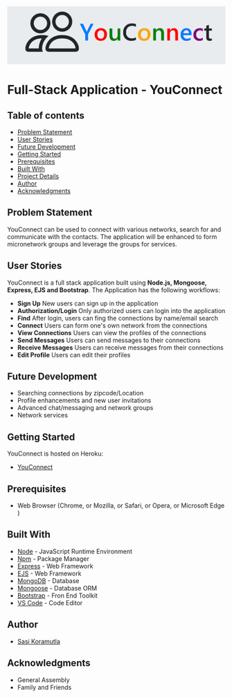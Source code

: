 ![logo](public/img/YouConnect.png)
# Full-Stack Application - YouConnect

## Table of contents
  * [Problem Statement](#problem-statement)
  * [User Stories](#user-stories)
  * [Future Development](#future-development)
  * [Getting Started](#getting-started)
  * [Prerequisites](#prerequisites)
  * [Built With](#built-with)
  * [Project Details](#project-details)
  * [Author](#author)
  * [Acknowledgments](#acknowledgments)

## Problem Statement
YouConnect can be used to connect with various networks, search for and communicate with the contacts. The application will be enhanced to form micronetwork groups and leverage the groups for services.  

## User Stories
YouConnect is a full stack application built using **Node.js, Mongoose, Express, EJS and Bootstrap**. The Application has the following workflows: 
  - **Sign Up** New users can sign up in the application
  - **Authorization/Login** Only authorized users can login into the application
  - **Find** After login, users can fing the connections by name/email search
  - **Connect** Users can form one's own network from the connections
  - **View Connections** Users can view the profiles of the connections
  - **Send Messages** Users can send messages to their connections
  - **Receive Messages** Users can receive messages from their connections
  - **Edit Profile** Users can edit their profiles

## Future Development
 * Searching connections by zipcode/Location
 * Profile enhancements and new user invitations
 * Advanced chat/messaging and network groups
 * Network services

## Getting Started
YouConnect is hosted on Heroku:
 * [YouConnect](https://networkskapp.herokuapp.com/)

## Prerequisites
 - Web Browser (Chrome, or Mozilla, or Safari, or Opera, or Microsoft Edge )


## Built With
- [Node](https://nodejs.org) - JavaScript Runtime Environment
- [Npm](https://www.npmjs.com) - Package Manager
- [Express](https://expressjs.com/en/starter/installing.html) - Web Framework
- [EJS](https://www.npmjs.com/package/ejs) - Web Framework
- [MongoDB](https://www.mongodb.com) - Database
- [Mongoose](http://mongoosejs.com) - Database ORM
- [Bootstrap](https://getbootstrap.com/) - Fron End Toolkit
- [VS Code](https://code.visualstudio.com) - Code Editor

## Author
* [Sasi Koramutla](https://github.com/Sasi-Koramutla)


## Acknowledgments
* General Assembly
* Family and Friends